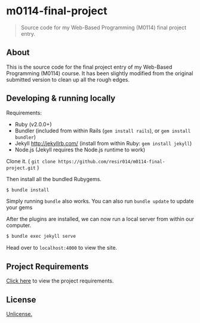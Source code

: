 # m0114-final-project

> Source code for my Web-Based Programming (M0114) final project entry.

## About

This is the source code for the final project entry of my Web-Based Programming (M0114) course. It has been slightly modified from the original submitted version to clean up all the rough edges.

## Developing & running locally

Requirements:
* Ruby (v2.0.0+)
* Bundler
  (included from within Rails (`gem install rails`), or `gem install bundler`)
* Jekyll <http://jekyllrb.com/>
  (install from within Ruby: `gem install jekyll`)
* Node.js
  (Jekyll requires the Node.js runtime to work)

Clone it. ( `git clone https://github.com/resir014/m0114-final-project.git` )

Then install all the bundled Rubygems.

```bash
$ bundle install
```

Simply running `bundle` also works. You can also run `bundle update` to update your gems

After the plugins are installed, we can now run a local server from within our computer.

```bash
$ bundle exec jekyll serve
```

Head over to `localhost:4000` to view the site.

## Project Requirements

[Click here](project-requirements.md) to view the project requirements.

## License

[Unlicense.](LICENSE)
